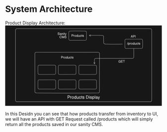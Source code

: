 # System Architecture

Product Display Architecture:
<img src="/documentation/Sytem Architecture Images/Product-Display.png" alt="Alt text" width="900"  />

In this Desidn you can see that how products transfer from inventory to UI, we will have an API with GET Request called /products which will simply return all the products saved in our sanity CMS.

